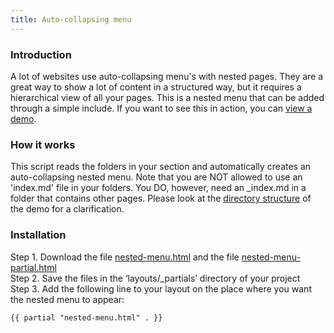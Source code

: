 ```yaml
---
title: Auto-collapsing menu
---
```


### Introduction

A lot of websites use auto-collapsing menu's with nested pages. They are a great way to show a lot of content in a structured way, but it requires a hierarchical view of all your pages. This is a nested menu that can be added through a simple include. If you want to see this in action, you can [view a demo](/branches).

### How it works

This script reads the folders in your section and automatically creates an auto-collapsing nested menu. Note that you are NOT allowed to use an 'index.md' file in your folders. You DO, however, need an _index.md in a folder that contains other pages. Please look at the [directory structure](https://github.com/jhvanderschee/hugocodex/tree/main/content/en/branches) of the demo for a clarification.

### Installation

Step 1. Download the file [nested-menu.html](https://raw.githubusercontent.com/jhvanderschee/hugocodex/main/layouts/_partials/nested-menu.html) and the file  [nested-menu-partial.html](https://raw.githubusercontent.com/jhvanderschee/hugocodex/main/layouts/_partials/nested-menu-partial.html)
<br />Step 2. Save the files in the ‘layouts/_partials’ directory of your project
<br />Step 3. Add the following line to your layout on the place where you want the nested menu to appear:

```
{{ partial "nested-menu.html" . }}
```